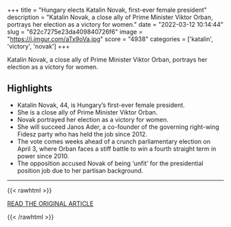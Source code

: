 +++
title = "Hungary elects Katalin Novak, first-ever female president"
description = "Katalin Novak, a close ally of Prime Minister Viktor Orban, portrays her election as a victory for women."
date = "2022-03-12 10:14:44"
slug = "622c7275e23da409840726f6"
image = "https://i.imgur.com/aTx9oVa.jpg"
score = "4938"
categories = ['katalin', 'victory', 'novak']
+++

Katalin Novak, a close ally of Prime Minister Viktor Orban, portrays her election as a victory for women.

## Highlights

- Katalin Novak, 44, is Hungary’s first-ever female president.
- She is a close ally of Prime Minister Viktor Orban.
- Novak portrayed her election as a victory for women.
- She will succeed Janos Ader, a co-founder of the governing right-wing Fidesz party who has held the job since 2012.
- The vote comes weeks ahead of a crunch parliamentary election on April 3, where Orban faces a stiff battle to win a fourth straight term in power since 2010.
- The opposition accused Novak of being ‘unfit’ for the presidential position job due to her partisan background.

---

{{< rawhtml >}}
  <p class="article-category">
    <a target="_blank" href="https://www.aljazeera.com/news/2022/3/10/hungary-elects-katalin-novak-first-ever-woman-president">READ THE ORIGINAL ARTICLE</a>
  </p>
{{< /rawhtml >}}
